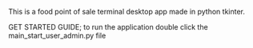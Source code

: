 This is a food point of sale terminal desktop app made in python tkinter.

GET STARTED GUIDE;
to run the application double click the main_start_user_admin.py file
